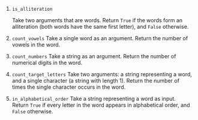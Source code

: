 1. `is_alliteration`

    Take two arguments that are words. Return `True` if the words form an alliteration (both words have the same first letter), and `False` otherwise.

1. `count_vowels`
    Take a single word as an argument. Return the number of vowels in the word.

1. `count_numbers`
    Take a string as an argument. Return the number of numerical digits in the word.

1. `count_target_letters`
    Take two arguments: a string representing a word, and a single character (a string with length 1). Return the number of times the single character occurs in the word.

1. `in_alphabetical_order`
    Take a string representing a word as input. Return `True` if every letter in the word appears in alphabetical order, and `False` otherwise.